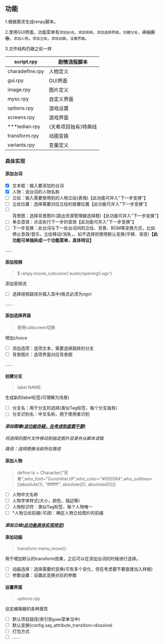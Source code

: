 ## 功能

1.根据需求生成renpy脚本。

2.使用GUI界面，功能菜单有`添加台词`，`添加视频`，`添加选择界面`，`创建分支`，~~添加图像~~，`添加人物`，`添加立绘`，`添加动画`，`设置界面`。

3.文件结构仍跟之前一样

| script.rpy      | 剧情流程脚本         |
| --------------- | -------------------- |
| charadefine.rpy | 人物定义             |
| gui.rpy         | GUI界面              |
| image.rpy       | 图片定义             |
| mysc.rpy        | 自定义界面           |
| options.rpy     | 游戏设置             |
| screens.rpy     | 游戏界面             |
| ***tedian.rpy   | (天希项目独有)特典线 |
| transform.rpy   | 动画变换             |
| variants.rpy    | 变量定义             |

### 具体实现

#### 添加台词

- [x] 文本框：输入要添加的台词
- [x] 人物：说台词的人物名称
- [ ] 立绘：输入需要使用到的人物立绘(表情)【此功能可并入"下一步变换"】
- [ ] 立绘位置：选择需要对应立绘的放置位置【此功能可并入"下一步变换"】
- [ ] 背景图：选择背景图片(跳出资源管理器选择框)【此功能可并入"下一步变换"】
- [ ] 单击音效：点击执行下一步的音效【此功能可并入"下一步变换"】
- [ ] 下一步变换：此台词与下一处台词间的立绘、背景、BGM等变换方式，比如停止音效/音乐，立绘移动/消失，。如不选择则使用默认变换(平移、渐变)**【此功能可单独拆成一个功能菜单，具体待议】**

......

#### 添加视频

> $ renpy.movie_cutscene('audio/opening1.ogv')

添加音频流

- [ ] 选择视频路径并插入其中(格式必须为ogv)

......

#### 添加选择界面

> 使用callscreen切换

增加choice

- [ ] 添加选项：选项文本，需要选择跳转的分支
- [ ] 背景图片：选项界面对应背景图

......

#### 创建分支

> label NAME:

生成新的label标签(可理解为场景)

- [ ] 分支名：用于分支的选择(类似Tag标签，每个分支独有)
- [ ] 分支识别名：中文名称，用于使用者识别

#### *添加图像<u>(该功能存疑，在考虑到底要不要)</u>*

*将选择的图片文件移动到指定图片目录并从脚本读取*

*路径：选择图像当前所在路径*

#### 添加人物

> define tx = Character("天希",who_font="Gunshihei.ttf",who_color="#055584",who_outlines=[(absolute(1), "#ffffff", absolute(0), absolute(0))])

- [ ] 人物中文名称
- [ ] 人物字体样式(大小，颜色，描边等)
- [ ] 人物标识符：类似Tag标签，每个人物唯一
- [ ] *人物立绘前缀(*可选)*：确定人物立绘图片的前缀

#### *添加立绘<u>(此功能具体实现待定)</u>*

#### 添加动画

> transform menu_move():

用于增加默认的transform效果，之后可以在添加台词的时候进行选择。

- [ ] 动画选择：选择需要的变换(可有多个变化，但在考虑要不要直接加入样板)
- [ ] 参数设置：设置此变换对应的参数

#### 设置界面

> options.rpy

设定编辑器的各种属性

- [ ] 默认项目路径(索引到`game`菜单当中)
- [ ] 默认变换(config.say_attribute_transition=dissolve)
- [ ] 打包方式
- [ ] ......